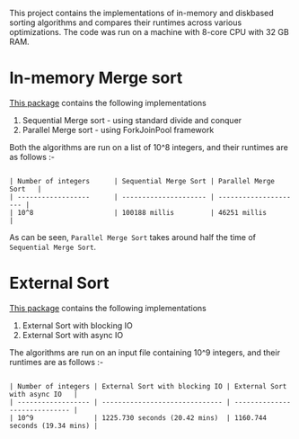 This project contains the implementations of in-memory and diskbased sorting algorithms and compares their runtimes across various optimizations. The code was run on a machine with 8-core CPU with 32 GB RAM.

# In-memory Merge sort

[This package](https://github.com/nihcas700/ExternalSort/tree/master/src/main/java/inmemory) contains the following implementations

1. Sequential Merge sort - using standard divide and conquer
2. Parallel Merge sort - using ForkJoinPool framework

Both the algorithms are run on a list of 10^8 integers, and their runtimes are as follows :-

```

| Number of integers      | Sequential Merge Sort | Parallel Merge Sort   |
| ------------------      | --------------------- | --------------------- |
| 10^8                    | 100188 millis         | 46251 millis          |

```

As can be seen, `Parallel Merge Sort` takes around half the time of `Sequential Merge Sort`.

# External Sort

[This package](https://github.com/nihcas700/ExternalSort/tree/master/src/main/java/diskbased) contains the following implementations

1. External Sort with blocking IO
2. External Sort with async IO

The algorithms are run on an input file containing 10^9 integers, and their runtimes are as follows :-

```

| Number of integers | External Sort with blocking IO | External Sort with async IO   |
| ------------------ | ------------------------------ | ----------------------------- |
| 10^9               | 1225.730 seconds (20.42 mins)  | 1160.744 seconds (19.34 mins) |

```
